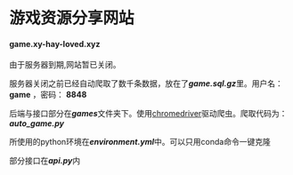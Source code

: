 # 游戏资源分享网站

#### game.xy-hay-loved.xyz

由于服务器到期,网站暂已关闭。

服务器关闭之前已经自动爬取了数千条数据，放在了***game.sql.gz***里。用户名：   **game**   ，密码：   **8848**





后端与接口部分在***games***文件夹下。使用<u>chromedriver</u>驱动爬虫。爬取代码为：***auto_game.py***

所使用的python环境在***environment.yml***中。可以只用conda命令一键克隆

部分接口在***api.py***内
